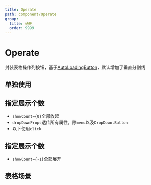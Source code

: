 ```yaml
---
title: Operate
path: component/Operate
group:
  title: 通用
  order: 9999
---
```


# Operate

封装表格操作列按钮，基于[AutoLoadingButton](https://wont-org.github.io/biz-ui/components/auto-loading-button)，默认增加了垂直分割线

## 单独使用

<code src="./demo/Basic.tsx"></code>

## 指定展示个数

- `showCount={0}`全部收起
- `dropDownProps`透传所有属性，除`menu`以及`DropDown.Button`
- 以下使用`click`

<code src="./demo/ShowCount0.tsx"></code>

## 指定展示个数

- `showCount={-1}`全部展开

<code src="./demo/ShowCount-1.tsx"></code>

## 表格场景

<code src="./demo/Table.tsx"></code>
